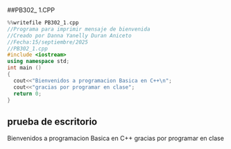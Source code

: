 ##PB302_ 1.CPP
``` cpp
%%writefile PB302_1.cpp
//Programa para imprimir mensaje de bienvenida
//Creado por Danna Yanelly Duran Aniceto 
//Fecha:15/septiembre/2025
//PB302_1.cpp 
#include <iostream>
using namespace std;
int main ()
{
  cout<<"Bienvenidos a programacion Basica en C++\n";
  cout<<"gracias por programar en clase";
  return 0;
}
```
## prueba de escritorio 
Bienvenidos a programacion Basica en C++
gracias por programar en clase
